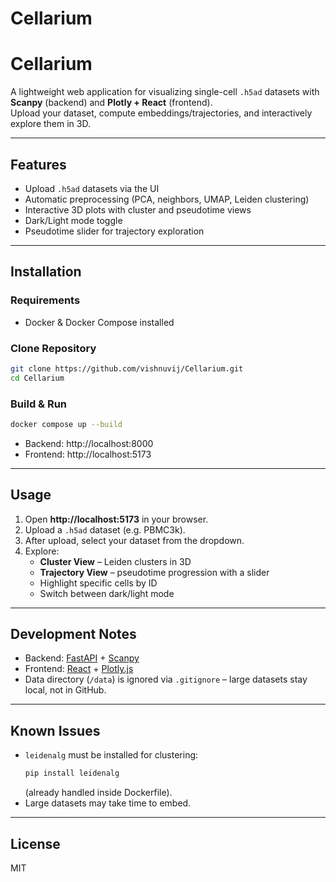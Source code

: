 # Cellarium

# Cellarium 

A lightweight web application for visualizing single-cell `.h5ad` datasets with **Scanpy** (backend) and **Plotly + React** (frontend).  
Upload your dataset, compute embeddings/trajectories, and interactively explore them in 3D.

---

##  Features
- Upload `.h5ad` datasets via the UI  
- Automatic preprocessing (PCA, neighbors, UMAP, Leiden clustering)  
- Interactive 3D plots with cluster and pseudotime views  
- Dark/Light mode toggle  
- Pseudotime slider for trajectory exploration  

---

##  Installation

### Requirements
- Docker & Docker Compose installed

### Clone Repository
```bash
git clone https://github.com/vishnuvij/Cellarium.git
cd Cellarium
```

### Build & Run
```bash
docker compose up --build
```

- Backend: http://localhost:8000  
- Frontend: http://localhost:5173  

---

##  Usage

1. Open **http://localhost:5173** in your browser.  
2. Upload a `.h5ad` dataset (e.g. PBMC3k).  
3. After upload, select your dataset from the dropdown.  
4. Explore:
   - **Cluster View** – Leiden clusters in 3D  
   - **Trajectory View** – pseudotime progression with a slider  
   - Highlight specific cells by ID  
   - Switch between dark/light mode  

---

##  Development Notes
- Backend: [FastAPI](https://fastapi.tiangolo.com/) + [Scanpy](https://scanpy.readthedocs.io/)  
- Frontend: [React](https://react.dev/) + [Plotly.js](https://plotly.com/javascript/)  
- Data directory (`/data`) is ignored via `.gitignore` – large datasets stay local, not in GitHub.  

---

##  Known Issues
- `leidenalg` must be installed for clustering:
  ```bash
  pip install leidenalg
  ```
  (already handled inside Dockerfile).  
- Large datasets may take time to embed.

---

##  License
MIT
